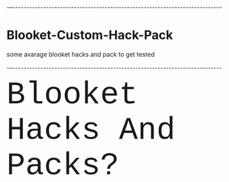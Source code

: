 -–---------------------------------------------------------------------------

# Blooket-Custom-Hack-Pack

some avarage blooket hacks and pack to get tested

-–---------------------------------------------------------------------------



<p><span style="font-family:courier new,courier,monospace;"><span style="font-size:72px;">Blooket Hacks And Packs?</span></span></p>
